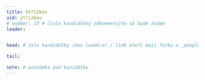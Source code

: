 ```yaml
---
title: Střížkov
uid: strizkov
# number: 13 # číslo kandidátky odkomentujte až bude známé
leader:


head: # čelo kandidátky (bez leadera) / lidé kteří mají fotku a _people/jmeno.md

tail:

note: # poznámka pod kanidátku
---
```

